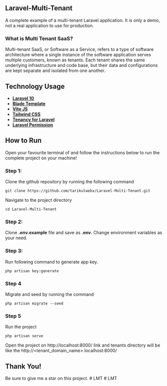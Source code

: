 ## Laravel-Multi-Tenant

A complete example of a multi-tenant Laravel application. It is only a demo, not a real application to use for production.

### What is Multi Tenant SaaS?

Multi-tenant SaaS, or Software as a Service, refers to a type of software architecture where a single instance of the software application serves multiple customers, known as tenants. Each tenant shares the same underlying infrastructure and code base, but their data and configurations are kept separate and isolated from one another.

## Technology Usage

-   **[Laravel 10](https://laravel.com/docs/10.x)**
-   **[Blade Template](https://laravel.com/docs/10.x/blade#main-content)**
-   **[Vite JS](https://vitejs.dev/)**
-   **[Tailwind CSS](https://tailwindcss.com/)**
-   **[Tenancy for Laravel](https://tenancyforlaravel.com/)**
-   **[Laravel Permission](https://spatie.be/docs/laravel-permission/v6)**

## How to Run

Open your favourite terminal of and follow the instructions below to run the complete project on your machine!

### Step 1:

Clone the github repository by running the following command

```
git clone https://github.com/tarikulwebx/Laravel-Multi-Tenant.git
```

Navigate to the project directory

```
cd Laravel-Multi-Tenant
```

### Step 2:

Clone **.env.example** file and save as **.env**. Change environment variables as your need.

### Step 3:

Run following command to generate app key.

```
php artisan key:generate
```

### Step 4

Migrate and seed by running the command

```
php artisan migrate --seed
```

### Step 5

Run the project

```
php artisan serve
```

Open the project on http://localhost:8000/ link and tenants directory will be like the http://<tenant_domain_name>.localhost:8000/

## Thank You!

Be sure to give me a star on this project.
#   L M T  
 #   L M T  
 